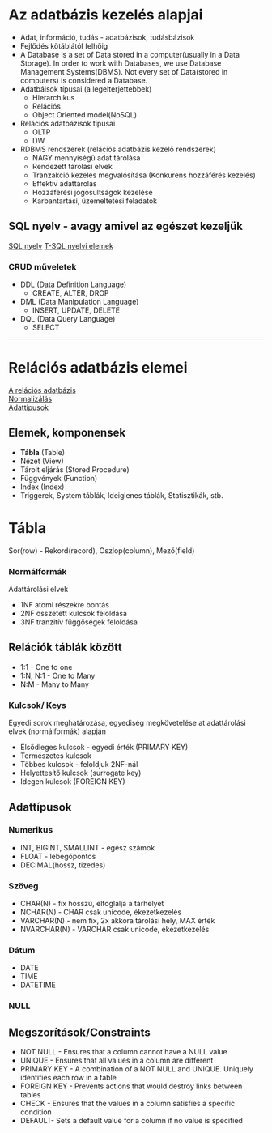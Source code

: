 # Az adatbázis kezelés alapjai  
- Adat, információ, tudás - adatbázisok, tudásbázisok  
- Fejlődés kőtáblától felhőig  
- A Database is a set of Data stored in a computer(usually in a Data Storage). In order to work with Databases, we use Database Management Systems(DBMS). Not every set of Data(stored in computers) is considered a Database.  
- Adatbáisok típusai (a legelterjettebbek)  
    * Hierarchikus  
    * Relációs   
    * Object Oriented model(NoSQL)  
- Relációs adatbázisok típusai  
    * OLTP  
    * DW   
- RDBMS rendszerek (relációs adatbázis kezelő rendszerek)
    * NAGY mennyiségű adat tárolása
    * Rendezett tárolási elvek
    * Tranzakció kezelés megvalósítása (Konkurens hozzáférés kezelés)
    * Effektív adattárolás
    * Hozzáférési jogosultságok kezelése
    * Karbantartási, üzemeltetési feladatok 

## SQL nyelv - avagy amivel az egészet kezeljük
[SQL nyelv](https://e-learning.training360.com/courses/take/1bevezetes-az-sql-server-hasznalataba/lessons/10708968-a-t-sql-nyelvek)
[T-SQL nyelvi elemek](https://e-learning.training360.com/courses/take/1bevezetes-az-sql-server-hasznalataba/lessons/10709002-a-t-sql-fontosabb-nyelvi-elemei)

### CRUD műveletek
* DDL (Data Definition Language)
    - CREATE, ALTER, DROP
* DML (Data Manipulation Language)
    - INSERT, UPDATE, DELETE
* DQL (Data Query Language)
    - SELECT

---  

# Relációs adatbázis elemei    
[A relációs adatbázis](https://e-learning.training360.com/courses/take/1bevezetes-az-sql-server-hasznalataba/lessons/10709069-a-relacios-adatbazis-alapelemei)  
[Normalizálás](https://e-learning.training360.com/courses/take/1bevezetes-az-sql-server-hasznalataba/lessons/10708994-normalizalas)  
[Adattípusok](https://e-learning.training360.com/courses/take/1bevezetes-az-sql-server-hasznalataba/lessons/10844155-adattipusok-attekintese)

## Elemek, komponensek
* **Tábla** (Table)
* Nézet (View)
* Tárolt eljárás (Stored Procedure)
* Függvények (Function)
* Index (Index)
* Triggerek, System táblák, Ideiglenes táblák, Statisztikák, stb.

# Tábla
Sor(row) - Rekord(record), Oszlop(column), Mező(field)

### Normálformák
Adattárolási elvek
* 1NF atomi részekre bontás
* 2NF összetett kulcsok feloldása
* 3NF tranzitív függőségek feloldása

## Relációk táblák között
* 1:1 - One to one 
* 1:N, N:1 - One to Many
* N:M - Many to Many

### Kulcsok/ Keys
Egyedi sorok meghatározása, egyediség megkövetelése at adattárolási elvek (normálformák) alapján
* Elsődleges kulcsok - egyedi érték (PRIMARY KEY)  
* Természetes kulcsok  
* Többes kulcsok - feloldjuk 2NF-nál  
* Helyettesítő kulcsok (surrogate key)  
* Idegen kulcsok (FOREIGN KEY)  

## Adattípusok  
### Numerikus
* INT, BIGINT, SMALLINT - egész számok
* FLOAT - lebegőpontos
* DECIMAL(hossz, tizedes)  

### Szöveg
* CHAR(N) - fix hosszú, elfoglalja a tárhelyet
* NCHAR(N) - CHAR csak unicode, ékezetkezelés
* VARCHAR(N) - nem fix, 2x akkora tárolási hely, MAX érték
* NVARCHAR(N) - VARCHAR csak unicode, ékezetkezelés

### Dátum
* DATE
* TIME
* DATETIME

### NULL

## Megszorítások/Constraints
* NOT NULL - Ensures that a column cannot have a NULL value
* UNIQUE - Ensures that all values in a column are different
* PRIMARY KEY - A combination of a NOT NULL and UNIQUE. Uniquely identifies each row in a table
* FOREIGN KEY - Prevents actions that would destroy links between tables
* CHECK - Ensures that the values in a column satisfies a specific condition
* DEFAULT- Sets a default value for a column if no value is specified



